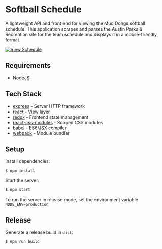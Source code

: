# Softball Schedule

A lightweight API and front end for viewing the Mud Dohgs softball schedule. This application scrapes and parses the Austin Parks & Recreation site for the team schedule and displays it in a mobile-friendly format.

[![View Schedule](https://img.shields.io/badge/view-schedule-b49925.svg)](http://muddohgs.com/)

## Requirements

+ NodeJS

## Tech Stack

* [express](http://expressjs.com/) - Server HTTP framework
* [react](https://facebook.github.io/react/) - View layer
* [redux](https://github.com/reactjs/redux) - Frontend state management
* [react-css-modules](https://github.com/gajus/react-css-modules) - Scoped CSS modules
* [babel](https://babeljs.io/) - ES6/JSX compiler
* [webpack](https://webpack.github.io/) - Module bundler

## Setup

Install dependencies:

```sh
$ npm install
```

Start the server:

```sh
$ npm start
```

To run the server in release mode, set the environment variable `NODE_ENV=production`

## Release

Generate a release build in `dist`:

```sh
$ npm run build
```
